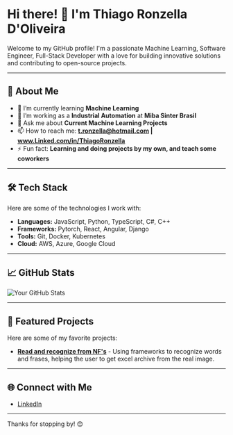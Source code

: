# Hi there! 👋 I'm Thiago Ronzella D'Oliveira

Welcome to my GitHub profile! I'm a passionate Machine Learning, Software Engineer, Full-Stack Developer with a love for building innovative solutions and contributing to open-source projects.

---

## 🚀 About Me

- 🌱 I’m currently learning **Machine Learning**
- 💼 I’m working as a **Industrial Automation** at **Miba Sinter Brasil**
- 💬 Ask me about **Current Machine Learning Projects**
- 📫 How to reach me: **t.ronzella@hotmail.com | www.Linked.com/in/ThiagoRonzella**
- ⚡ Fun fact: **Learning and doing projects by my own, and teach some coworkers**

---

## 🛠️ Tech Stack

Here are some of the technologies I work with:

- **Languages:** JavaScript, Python, TypeScript, C#, C++
- **Frameworks:**  Pytorch, React, Angular, Django
- **Tools:**  Git, Docker, Kubernetes
- **Cloud:**  AWS, Azure, Google Cloud

---

## 📈 GitHub Stats

![Your GitHub Stats](https://github-readme-stats.vercel.app/api?username=thiagoron&show_icons=true&theme=radical)

---

## 🌟 Featured Projects

Here are some of my favorite projects:

- [**Read and recognize from NF's**](https://github.com/thiagoron/Leitura-e-reconhecimento-de-nota-fiscal-fisica.git) - Using frameworks to recognize words and frases, helping the user to get excel archive from the real image.

---

## 🌐 Connect with Me

- [LinkedIn](www.Linked.com/in/ThiagoRonzella)
---

Thanks for stopping by! 😊
